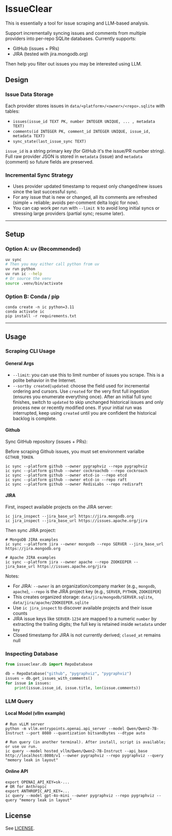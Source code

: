 # IssueClear

This is essentially a tool for issue scraping and LLM-based analysis.

Support incrementally syncing issues and comments from multiple providers into per-repo SQLite databases. Currently supports:

* GitHub (issues + PRs)
* JIRA (tested with jira.mongodb.org)

Then help you filter out issues you may be interested using LLM.

## Design

### Issue Data Storage

Each provider stores issues in `data/<platform>/<owner>/<repo>.sqlite` with tables:

* `issues(issue_id TEXT PK, number INTEGER UNIQUE, ... , metadata TEXT)`
* `comments(id INTEGER PK, comment_id INTEGER UNIQUE, issue_id, metadata TEXT)`
* `sync_state(last_issue_sync TEXT)`

`issue_id` is a string primary key (for GitHub it's the issue/PR number string). Full raw provider JSON is stored in `metadata` (issue) and `metadata` (comment) so future fields are preserved.

### Incremental Sync Strategy

* Uses provider updated timestamp to request only changed/new issues since the last successful sync.
* For any issue that is new or changed, all its comments are refreshed (simple + reliable; avoids per-comment delta logic for now).
* You can cap work per run with `--limit N` to avoid long initial syncs or stressing large providers (partial sync; resume later).

----------

## Setup

### Option A: uv (Recommended)

```bash
uv sync
# Then you may either call python from uv
uv run python
uv run ic --help
# Or source the venv
source .venv/bin/activate
```

### Option B: Conda / pip

```shell
conda create -n ic python=3.11
conda activate ic
pip install -r requirements.txt
```

----------

## Usage

### Scraping CLI Usage

#### General Args

- `--limit`: you can use this to limit number of issues you scrape. This is a polite behavior in the Internet.
- `--sortby created|updated`: choose the field used for incremental ordering and cursors. Use `created` for the very first full ingestion (ensures you enumerate everything once). After an initial full sync finishes, switch to `updated` to skip unchanged historical issues and only process new or recently modified ones. If your initial run was interrupted, keep using `created` until you are confident the historical backlog is complete.

#### Github

Sync GitHub repository (issues + PRs):

Before scraping Github issues, you must set environment varialbe `GITHUB_TOKEN`.

```shell
ic sync --platform github --owner pygraphviz --repo pygraphviz
ic sync --platform github --owner cockroachdb --repo cockroach
ic sync --platform github --owner etcd-io --repo etcd
ic sync --platform github --owner etcd-io --repo raft
ic sync --platform github --owner RedisLabs --repo redisraft
```

#### JIRA

First, inspect available projects on the JIRA server:

```shell
ic jira_inspect --jira_base_url https://jira.mongodb.org
ic jira_inspect --jira_base_url https://issues.apache.org/jira
```

Then sync JIRA project:

```shell
# MongoDB JIRA examples
ic sync --platform jira --owner mongodb --repo SERVER --jira_base_url https://jira.mongodb.org

# Apache JIRA examples  
ic sync --platform jira --owner apache --repo ZOOKEEPER --jira_base_url https://issues.apache.org/jira
```

Notes:
* For JIRA: `--owner` is an organization/company marker (e.g., `mongodb`, `apache`), `--repo` is the JIRA project key (e.g., `SERVER`, `PYTHON`, `ZOOKEEPER`)
* This creates organized storage: `data/jira/mongodb/SERVER.sqlite`, `data/jira/apache/ZOOKEEPER.sqlite`
* Use `ic jira_inspect` to discover available projects and their issue counts
* JIRA issue keys like `SERVER-1234` are mapped to a numeric `number` by extracting the trailing digits; the full key is retained inside `metadata` under `key`
* Closed timestamp for JIRA is not currently derived; `closed_at` remains null


### Inspecting Database

```python
from issueclear.db import RepoDatabase

db = RepoDatabase("github", "pygraphviz", "pygraphviz")
issues = db.get_issues_with_comments()
for issue in issues:
	print(issue.issue_id, issue.title, len(issue.comments))
```

### LLM Query

#### Local Model (vllm example)

```shell
# Run vLLM server
python -m vllm.entrypoints.openai.api_server --model Qwen/Qwen2-7B-Instruct --port 8080 --quantization bitsandbytes --dtype auto

# Run query (in another terminal). After install, script is available; or use uv run.
ic query --model hosted_vllm/Qwen/Qwen2-7B-Instruct --api_base http://localhost:8080/v1 --owner pygraphviz --repo pygraphviz --query "memory leak in layout"
```

#### Online API

```shell
export OPENAI_API_KEY=sk-...
# OR for Anthropic
export ANTHROPIC_API_KEY=...
ic query --model gpt-4o-mini --owner pygraphviz --repo pygraphviz --query "memory leak in layout"
```


## License
See [LICENSE](./LICENSE).

